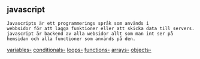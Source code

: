 ## javascript  
``` 
Javascripts är ett programmerings språk som används i
webbsidor för att lagga funktioner eller att skicka data till servers.
javascript är backend av alla websidor allt som man int ser på hemsidan och alla functioner som används på den.
``` 
[variables-](variables.md)
[conditionals-](conditionals.md)
[loops-](loops.md)
[functions-](functions.md)
[arrays-](arrays.md)
[objects-](objects.md)
